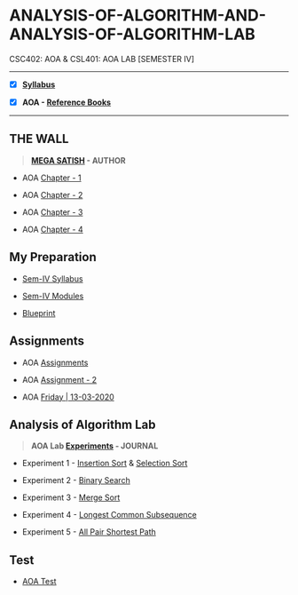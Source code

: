 # ANALYSIS-OF-ALGORITHM-AND-ANALYSIS-OF-ALGORITHM-LAB
 CSC402: AOA & CSL401: AOA LAB [SEMESTER IV] 
 
---
 
 - [X] **[Syllabus](https://github.com/Amey-Thakur/ANALYSIS-OF-ALGORITHM-AND-ANALYSIS-OF-ALGORITHM-LAB/blob/main/SE-Comps_CBCGS_Syllabus.pdf)**
 
 - [X] **AOA - [Reference Books](https://github.com/Amey-Thakur/ANALYSIS-OF-ALGORITHM-AND-ANALYSIS-OF-ALGORITHM-LAB/tree/main/Reference%20Books)**

---

## THE WALL

 >**[MEGA SATISH](https://github.com/msatmod) - AUTHOR**
 
 - AOA [Chapter - 1](https://github.com/Amey-Thakur/ANALYSIS-OF-ALGORITHM-AND-ANALYSIS-OF-ALGORITHM-LAB/blob/main/THE%20WALL/AOA_Chapter-1.pdf)
 
 - AOA [Chapter - 2](https://github.com/Amey-Thakur/ANALYSIS-OF-ALGORITHM-AND-ANALYSIS-OF-ALGORITHM-LAB/blob/main/THE%20WALL/AOA_Chapter-2.pdf)
 
 - AOA [Chapter - 3](https://github.com/Amey-Thakur/ANALYSIS-OF-ALGORITHM-AND-ANALYSIS-OF-ALGORITHM-LAB/blob/main/THE%20WALL/AOA_Chapter-3.pdf)
 
 - AOA [Chapter - 4](https://github.com/Amey-Thakur/ANALYSIS-OF-ALGORITHM-AND-ANALYSIS-OF-ALGORITHM-LAB/blob/main/THE%20WALL/AOA_Chapter-4.pdf)


## My Preparation
 
 - [Sem-IV Syllabus](https://github.com/Amey-Thakur/ANALYSIS-OF-ALGORITHM-AND-ANALYSIS-OF-ALGORITHM-LAB/blob/main/My%20Preparation/Syllabus.png)
 
 - [Sem-IV Modules](https://github.com/Amey-Thakur/ANALYSIS-OF-ALGORITHM-AND-ANALYSIS-OF-ALGORITHM-LAB/blob/main/My%20Preparation/Modules.png)
 
 - [Blueprint](https://github.com/Amey-Thakur/ANALYSIS-OF-ALGORITHM-AND-ANALYSIS-OF-ALGORITHM-LAB/blob/main/Blueprint%20(AOA).png)


## Assignments
 
 - AOA [Assignments](https://github.com/Amey-Thakur/ANALYSIS-OF-ALGORITHM-AND-ANALYSIS-OF-ALGORITHM-LAB/blob/main/Assignments/AOA_Assignments.pdf)
 
 - AOA [Assignment - 2](https://github.com/Amey-Thakur/ANALYSIS-OF-ALGORITHM-AND-ANALYSIS-OF-ALGORITHM-LAB/blob/main/Assignments/AOA_Assignment-2.pdf)
 
 - AOA [Friday | 13-03-2020](https://github.com/Amey-Thakur/ANALYSIS-OF-ALGORITHM-AND-ANALYSIS-OF-ALGORITHM-LAB/blob/main/Assignments/AOA_Friday.pdf)


## Analysis of Algorithm Lab
 
 >**AOA Lab [Experiments](https://github.com/Amey-Thakur/ANALYSIS-OF-ALGORITHM-AND-ANALYSIS-OF-ALGORITHM-LAB/blob/main/AOA%20Lab/PRACTICAL%20LAB.pdf) - JOURNAL**
 
 - Experiment 1 - [Insertion Sort](https://github.com/Amey-Thakur/ANALYSIS-OF-ALGORITHM-AND-ANALYSIS-OF-ALGORITHM-LAB/blob/main/AOA%20Lab/Experiment-1/insertionsort.c) & [Selection Sort](https://github.com/Amey-Thakur/ANALYSIS-OF-ALGORITHM-AND-ANALYSIS-OF-ALGORITHM-LAB/blob/main/AOA%20Lab/Experiment-1/selectionsort.c)
 
 - Experiment 2 - [Binary Search](https://github.com/Amey-Thakur/ANALYSIS-OF-ALGORITHM-AND-ANALYSIS-OF-ALGORITHM-LAB/blob/main/AOA%20Lab/Experiment-2/Binary_Search.c)
 
 - Experiment 3 - [Merge Sort](https://github.com/Amey-Thakur/ANALYSIS-OF-ALGORITHM-AND-ANALYSIS-OF-ALGORITHM-LAB/blob/main/AOA%20Lab/Experiment-3/Merge_Sort.c)
 
 - Experiment 4 - [Longest Common Subsequence](https://github.com/Amey-Thakur/ANALYSIS-OF-ALGORITHM-AND-ANALYSIS-OF-ALGORITHM-LAB/blob/main/AOA%20Lab/Experiment-4/LCS.c)
 
 - Experiment 5 - [All Pair Shortest Path](https://github.com/Amey-Thakur/ANALYSIS-OF-ALGORITHM-AND-ANALYSIS-OF-ALGORITHM-LAB/blob/main/AOA%20Lab/Experiment-5/allpairshortestpath.c)
 

## Test
 
 - [AOA Test](https://github.com/Amey-Thakur/ANALYSIS-OF-ALGORITHM-AND-ANALYSIS-OF-ALGORITHM-LAB/blob/main/AOA_Test_B-50.pdf)

